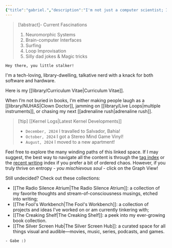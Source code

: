 ```yaml
---
{"title":"gabriel.","description":"I'm not just a computer scientist; I'm a passionate individual who blends technical expertise with a diverse range of interests and community engagement.","tags":null,"publish":true,"PassFrontmatter":true}
---
```



> [!abstract]- Current Fascinations
> 1. Neuromorphic Systems
> 2. Brain-computer Interfaces
> 3. Surfing
> 4. Loop Improvisation
> 5. Silly dad jokes & Magic tricks

```poetry
Hey there, you little stalker!
```

I'm a tech-loving, library-dwelling, talkative nerd with a knack for both software and hardware.

Here is my [[library/Curriculum Vitae\|Curriculum Vitae]]. <!-- Presently working on (...) @ (...). --> 

When I’m not buried in books, I’m either making people laugh as a [[library/NUHAS\|Clown Doctor]], jamming on [[library/Live Loops\|multiple instruments]], or chasing my next [[adrenaline rush\|adrenaline rush]].

> [!tip] [[Kernel Logs\|Latest Kernel Developments]]
> - `December, 2024` I travalled to Salvador, Bahia!
> - `October, 2024` I got a Stereo Mind Game Vinyl!
> - `August, 2024` I moved to a new apartment!

Feel free to explore the many winding paths of this linked space. If I may suggest, the best way to navigate all the content is through the [tag index](/tags/) or the [recent writing](/library/) index if you prefer a bit of ordered chaos. However, if you truly thrive on entropy - *you mischievous soul* - click on the Graph View!

Still undecided? Check out these collections:
- [[The Radio Silence Atrium\|The Radio Silence Atrium]]: a collection of my favorite thoughts and stream-of-consciousness musings, etched into writing;
- [[The Fool's Workbench\|The Fool's Workbench]]: a collection of projects and ideas I've worked on or am currently tinkering with;
- [[The Creaking Shelf\|The Creaking Shelf]]: a peek into my ever-growing book collection.
- [[The Silver Screen Hub\|The Silver Screen Hub]]: a curated space for all things visual and audible—movies, music, series, podcasts, and games.

```poetry
- Gabe :)
```